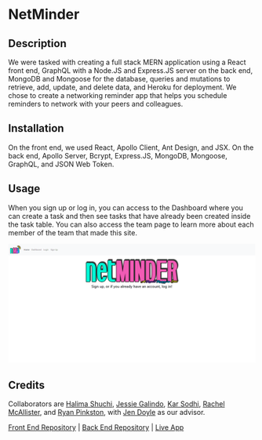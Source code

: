 # NetMinder

## Description

We were tasked with creating a full stack MERN application using a React front end, GraphQL with a Node.JS and Express.JS server on the back end, MongoDB and Mongoose for the database, queries and mutations to retrieve, add, update, and delete data, and Heroku for deployment. We chose to create a networking reminder app that helps you schedule reminders to network with your peers and colleagues.

## Installation

On the front end, we used React, Apollo Client, Ant Design, and JSX. On the back end, Apollo Server, Bcrypt, Express.JS, MongoDB, Mongoose, GraphQL, and JSON Web Token.

## Usage

When you sign up or log in, you can access to the Dashboard where you can create a task and then see tasks that have already been created inside the task table. You can also access the team page to learn more about each member of the team that made this site.

![Screenshot](./src/images/netminder-screenshot.png)

## Credits

Collaborators are [Halima Shuchi](https://github.com/Halimaxo), [Jessie Galindo](https://github.com/MrMessyFace), [Kar Sodhi](https://github.com/karsodhi), [Rachel McAllister](https://github.com/rachelmcallister1), and [Ryan Pinkston](https://github.com/rjpinks), with [Jen Doyle](https://github.com/Jdoyle5254) as our advisor.

[Front End Repository](https://github.com/React-Rangers/netminder-frontend) | [Back End Repository](https://github.com/React-Rangers/netminder-backend) | [Live App](https://netminder-frontend-c2d1f8e64193.herokuapp.com/)
